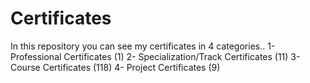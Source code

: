 # Certificates
In this repository you can see my certificates in 4 categories..
1- Professional Certificates  (1)
2- Specialization/Track Certificates  (11)
3- Course Certificates  (118)
4- Project Certificates  (9)
